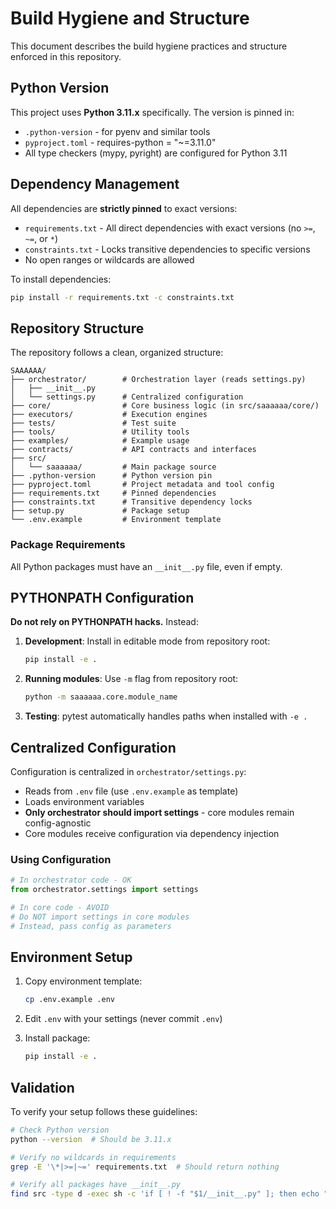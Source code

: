 # Build Hygiene and Structure

This document describes the build hygiene practices and structure enforced in this repository.

## Python Version

This project uses **Python 3.11.x** specifically. The version is pinned in:
- `.python-version` - for pyenv and similar tools
- `pyproject.toml` - requires-python = "~=3.11.0"
- All type checkers (mypy, pyright) are configured for Python 3.11

## Dependency Management

All dependencies are **strictly pinned** to exact versions:

- `requirements.txt` - All direct dependencies with exact versions (no `>=`, `~=`, or `*`)
- `constraints.txt` - Locks transitive dependencies to specific versions
- No open ranges or wildcards are allowed

To install dependencies:
```bash
pip install -r requirements.txt -c constraints.txt
```

## Repository Structure

The repository follows a clean, organized structure:

```
SAAAAAA/
├── orchestrator/        # Orchestration layer (reads settings.py)
│   ├── __init__.py
│   └── settings.py      # Centralized configuration
├── core/                # Core business logic (in src/saaaaaa/core/)
├── executors/           # Execution engines
├── tests/               # Test suite
├── tools/               # Utility tools
├── examples/            # Example usage
├── contracts/           # API contracts and interfaces
├── src/
│   └── saaaaaa/         # Main package source
├── .python-version      # Python version pin
├── pyproject.toml       # Project metadata and tool config
├── requirements.txt     # Pinned dependencies
├── constraints.txt      # Transitive dependency locks
├── setup.py             # Package setup
└── .env.example         # Environment template
```

### Package Requirements

All Python packages must have an `__init__.py` file, even if empty.

## PYTHONPATH Configuration

**Do not rely on PYTHONPATH hacks.** Instead:

1. **Development**: Install in editable mode from repository root:
   ```bash
   pip install -e .
   ```

2. **Running modules**: Use `-m` flag from repository root:
   ```bash
   python -m saaaaaa.core.module_name
   ```

3. **Testing**: pytest automatically handles paths when installed with `-e .`

## Centralized Configuration

Configuration is centralized in `orchestrator/settings.py`:

- Reads from `.env` file (use `.env.example` as template)
- Loads environment variables
- **Only orchestrator should import settings** - core modules remain config-agnostic
- Core modules receive configuration via dependency injection

### Using Configuration

```python
# In orchestrator code - OK
from orchestrator.settings import settings

# In core code - AVOID
# Do NOT import settings in core modules
# Instead, pass config as parameters
```

## Environment Setup

1. Copy environment template:
   ```bash
   cp .env.example .env
   ```

2. Edit `.env` with your settings (never commit `.env`)

3. Install package:
   ```bash
   pip install -e .
   ```

## Validation

To verify your setup follows these guidelines:

```bash
# Check Python version
python --version  # Should be 3.11.x

# Verify no wildcards in requirements
grep -E '\*|>=|~=' requirements.txt  # Should return nothing

# Verify all packages have __init__.py
find src -type d -exec sh -c 'if [ ! -f "$1/__init__.py" ]; then echo "Missing: $1/__init__.py"; fi' _ {} \;
```
